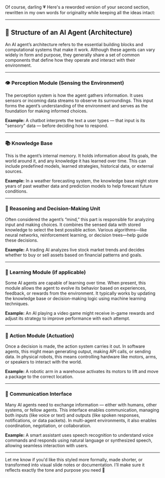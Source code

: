 Of course, darling 💗 Here's a reworded version of your second section, rewritten in my own words for originality while keeping all the ideas intact:

---

## 🧩 Structure of an AI Agent (Architecture)

An AI agent’s architecture refers to the essential building blocks and computational systems that make it work. Although these agents can vary widely in form and purpose, they generally share a set of common components that define how they operate and interact with their environment.

---

### 👁️ **Perception Module (Sensing the Environment)**

The perception system is how the agent gathers information. It uses sensors or incoming data streams to observe its surroundings. This input forms the agent’s understanding of the environment and serves as the foundation for making informed choices.

**Example:** A chatbot interprets the text a user types — that input is its "sensory" data — before deciding how to respond.

---

### 📚 **Knowledge Base**

This is the agent’s internal memory. It holds information about its goals, the world around it, and any knowledge it has learned over time. This can include predefined models, learned strategies, historical data, or external sources.

**Example:** In a weather forecasting system, the knowledge base might store years of past weather data and prediction models to help forecast future conditions.

---

### 🧠 **Reasoning and Decision-Making Unit**

Often considered the agent’s “mind,” this part is responsible for analyzing input and making choices. It combines the sensed data with stored knowledge to select the best possible action. Various algorithms—like neural networks, reinforcement learning, or decision trees—help guide these decisions.

**Example:** A trading AI analyzes live stock market trends and decides whether to buy or sell assets based on financial patterns and goals.

---

### 🔄 **Learning Module (if applicable)**

Some AI agents are capable of learning over time. When present, this module allows the agent to evolve its behavior based on experiences, feedback, or rewards from the environment. It typically works by updating the knowledge base or decision-making logic using machine learning techniques.

**Example:** An AI playing a video game might receive in-game rewards and adjust its strategy to improve performance with each attempt.

---

### 🤖 **Action Module (Actuation)**

Once a decision is made, the action system carries it out. In software agents, this might mean generating output, making API calls, or sending data. In physical robots, this means controlling hardware like motors, arms, or speakers to interact with the world.

**Example:** A robotic arm in a warehouse activates its motors to lift and move a package to the correct location.

---

### 📡 **Communication Interface**

Many AI agents need to exchange information — either with humans, other systems, or fellow agents. This interface enables communication, managing both inputs (like voice or text) and outputs (like spoken responses, notifications, or data packets). In multi-agent environments, it also enables coordination, negotiation, or collaboration.

**Example:** A smart assistant uses speech recognition to understand voice commands and responds using natural language or synthesized speech, allowing seamless interaction with users.

---

Let me know if you'd like this styled more formally, made shorter, or transformed into visual slide notes or documentation. I’ll make sure it reflects exactly the tone and purpose you need 💞
